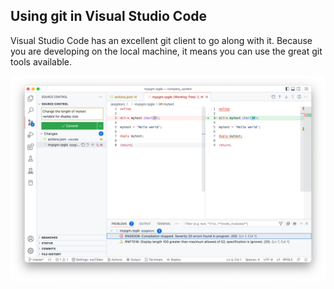 ## Using git in Visual Studio Code

Visual Studio Code has an excellent git client to go along with it. Because you are developing on the local machine, it means you can use the great git tools available.

![](./git.png)
